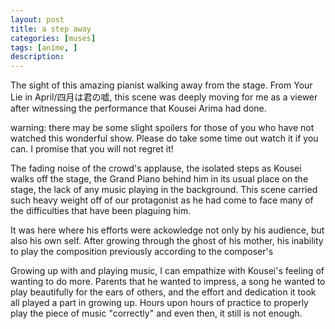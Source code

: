 ```yaml
---
layout: post
title: a step away
categories: [muses]
tags: [anime, ]
description: 
---
```




The sight of this amazing pianist walking away from the stage. From Your Lie in April/四月は君の嘘, this scene was deeply moving for me as a viewer after witnessing the performance that Kousei Arima had done.

warning: there may be some slight spoilers for those of you who have not watched this wonderful show. Please do take some time out watch it if you can. I promise that you will not regret it!

The fading noise of the crowd's applause, the isolated steps as Kousei walks off the stage, the Grand Piano behind him in its usual place on the stage, the lack of any music playing in the background. This scene carried such heavy weight off of our protagonist as he had come to face many of the difficulties that have been plaguing him.

It was here where his efforts were ackowledge not only by his audience, but also his own self. After growing through the ghost of his mother, his inability to play the composition previously according to the composer's 

Growing up with and playing music, I can empathize with Kousei's feeling of wanting to do more. Parents that he wanted to impress, a song he wanted to play beautifully for the ears of others, and the effort and dedication it took all played a part in growing up. Hours upon hours of practice to properly play the piece of music "correctly" and even then, it still is not enough.